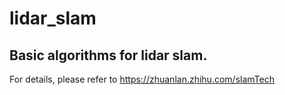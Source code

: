 # lidar_slam
## Basic algorithms for lidar slam.

For details, please refer to https://zhuanlan.zhihu.com/slamTech
